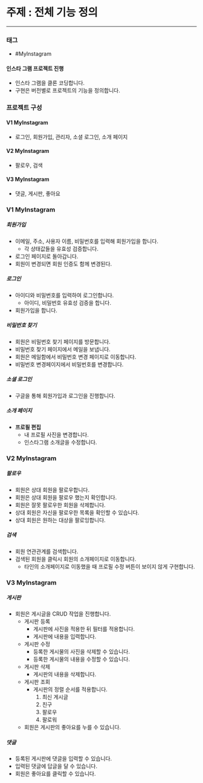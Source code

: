 # 주제 : 전체 기능 정의
---
### 태그
* #MyInstagram

#### 인스타 그램 프로젝트 진행 
* 인스타 그램을 클론 코딩합니다.
* 구현은 버전별로 프로젝트의 기능을 정의합니다.

### 프로젝트 구성
#### V1 MyInstagram
* 로그인, 회원가입, 관리자, 소셜 로그인, 소개 페이지

#### V2 MyInstagram
* 팔로우, 검색

#### V3 MyInstagram
* 댓글, 게시판, 좋아요

### V1 MyInstagram

##### 회원가입
* 이메일, 주소, 사용자 이름, 비밀번호를 입력해 회원가입을 합니다.
	* 각 상태값들을 유효성 검증합니다.
* 로그인 페이지로 돌아갑니다.
* 회원이 변경되면 회원 인증도 함께 변경된다. 

##### 로그인
* 아이디와 비밀번호를 입력하여 로그인합니다.
	* 아이디, 비밀번호 유효성 검증을 합니다.
* 회원가입을 합니다. 

##### 비밀번호 찾기
* 회원은 비밀번호 찾기 페이지를 방문합니다.
* 비밀번호 찾기 페이지에서 메일을 보냅니다. 
* 회원은 메일함에서 비밀번호 변경 페이지로 이동합니다.
* 비밀번호 변경페이지에서 비밀번호를 변경합니다. 

##### 소셜 로그인
* 구글을 통해 회원가입과 로그인을 진행합니다. 

##### 소개 페이지
* **프로필 편집**
	* 내 프로필 사진을 변경합니다.
	* 인스타그램 소개글을 수정합니다.

### V2 MyInstagram

##### 팔로우
* 회원은 상대 회원을 팔로우합니다.
* 회원은 상대 회원을 팔로우 했는지 확인합니다. 
* 회원은 잘못 팔로우한 회원을 삭제합니다.
* 상대 회원은 자신을 팔로우한 목록을 확인할 수 있습니다. 
* 상대 회원은 원하는 대상을 팔로잉합니다.

##### 검색
* 회원 연관관계를 검색합니다.
* 검색된 회원을 클릭시 회원의 소개페이지로 이동합니다.
  * 타인의 소개페이지로 이동했을 때 프로필 수정 버튼이 보이지 않게 구현합니다.


### V3 MyInstagram

##### 게시판
* 회원은 게시글을 CRUD 작업을 진행합니다.
	*  게시판 등록
		* 게시판에 사진을 적용한 뒤 필터를 적용합니다.
		* 게시판에 내용을 입력합니다.
	* 게시판 수정
		* 등록한 게시물의 사진을 삭제할 수 있습니다.
		* 등록한 게시물의 내용을 수정할 수 있습니다.
	* 게시판 삭제
		* 게시판의 내용을 삭제합니다.
	* 게시판 조회
		* 게시판의 정렬 순서를 적용합니다.
			1. 최신 게시글
			2. 친구
			3. 팔로우
			4. 팔로워
	* 회원은 게시판의 좋아요를 누를 수 있습니다.
	
##### 댓글
* 등록된 게시판에 댓글을 입력할 수 있습니다. 
* 입력된 댓글에 답글을 달 수 있습니다.
* 회원은 좋아요를 클릭할 수 있습니다.



